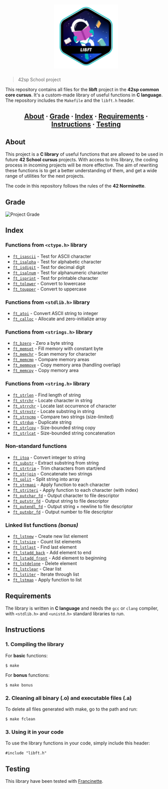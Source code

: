 <h1 align="center">
  <img alt="Libft" width="200px" height="200px" src="https://github.com/handyman0/42-libft/blob/main/libfte.png" />
</h1>

> 42sp School project

This repository contains all files for the **libft** project in the **42sp common core cursus**. It's a custom-made library of useful functions in **C language**. The repository includes the `Makefile` and the `libft.h` header.

<h2 align="center">
	<a href="#about">About</a>
	<span> · </span>
	<a href="#grade">Grade</a>
	<span> · </span>
	<a href="#index">Index</a>
	<span> · </span>
	<a href="#requirements">Requirements</a>
	<span> · </span>
	<a href="#instructions">Instructions</a>
	<span> · </span>
	<a href="#testing">Testing</a>
</h2>

## About

This project is a **C library** of useful functions that are allowed to be used in future **42 School cursus** projects. With access to this library, the coding process in incoming projects will be more effective. The aim of rewriting these functions is to get a better understanding of them, and get a wide range of utilities for the next projects.

The code in this repository follows the rules of the **42 Norminette**.

## Grade
<img alt="Project Grade" width="150px" src="" />

## Index

### Functions from `<ctype.h>` library
* [`ft_isascii`](https://github.com/handyman0/42-libft/blob/main/ft_isascii.c) - Test for ASCII character
* [`ft_isalpha`](https://github.com/handyman0/42-libft/blob/main/ft_isalpha.c) - Test for alphabetic character
* [`ft_isdigit`](https://github.com/handyman0/42-libft/blob/main/ft_isdigit.c) - Test for decimal digit
* [`ft_isalnum`](https://github.com/handyman0/42-libft/blob/main/ft_isalnum.c) - Test for alphanumeric character
* [`ft_isprint`](https://github.com/handyman0/42-libft/blob/main/ft_isprint.c) - Test for printable character
* [`ft_tolower`](https://github.com/handyman0/42-libft/blob/main/ft_tolower.c) - Convert to lowercase
* [`ft_toupper`](https://github.com/handyman0/42-libft/blob/main/ft_toupper.c) - Convert to uppercase

### Functions from `<stdlib.h>` library
* [`ft_atoi`](https://github.com/handyman0/42-libft/blob/main/ft_atoi.c) - Convert ASCII string to integer
* [`ft_calloc`](https://github.com/handyman0/42-libft/blob/main/ft_calloc.c) - Allocate and zero-initialize array

### Functions from `<strings.h>` library
* [`ft_bzero`](https://github.com/handyman0/42-libft/blob/main/ft_bzero.c) - Zero a byte string
* [`ft_memset`](https://github.com/handyman0/42-libft/blob/main/ft_memset.c) - Fill memory with constant byte
* [`ft_memchr`](https://github.com/handyman0/42-libft/blob/main/ft_memchr.c) - Scan memory for character
* [`ft_memcmp`](https://github.com/handyman0/42-libft/blob/main/ft_memcmp.c) - Compare memory areas
* [`ft_memmove`](https://github.com/handyman0/42-libft/blob/main/ft_memmove.c) - Copy memory area (handling overlap)
* [`ft_memcpy`](https://github.com/handyman0/42-libft/blob/main/ft_memcpy.c) - Copy memory area

### Functions from `<string.h>` library
* [`ft_strlen`](https://github.com/handyman0/42-libft/blob/main/ft_strlen.c) - Find length of string
* [`ft_strchr`](https://github.com/handyman0/42-libft/blob/main/ft_strchr.c) - Locate character in string
* [`ft_strrchr`](https://github.com/handyman0/42-libft/blob/main/ft_strrchr.c) - Locate last occurrence of character
* [`ft_strnstr`](https://github.com/handyman0/42-libft/blob/main/ft_strnstr.c) - Locate substring in string
* [`ft_strncmp`](https://github.com/handyman0/42-libft/blob/main/ft_strncmp.c) - Compare two strings (size-limited)
* [`ft_strdup`](https://github.com/handyman0/42-libft/blob/main/ft_strdup.c) - Duplicate string
* [`ft_strlcpy`](https://github.com/handyman0/42-libft/blob/main/ft_strlcpy.c) - Size-bounded string copy
* [`ft_strlcat`](https://github.com/handyman0/42-libft/blob/main/ft_strlcat.c) - Size-bounded string concatenation

### Non-standard functions
* [`ft_itoa`](https://github.com/handyman0/42-libft/blob/main/ft_itoa.c) - Convert integer to string
* [`ft_substr`](https://github.com/handyman0/42-libft/blob/main/ft_substr.c) - Extract substring from string
* [`ft_strtrim`](https://github.com/handyman0/42-libft/blob/main/ft_strtrim.c) - Trim characters from start/end
* [`ft_strjoin`](https://github.com/handyman0/42-libft/blob/main/ft_strjoin.c) - Concatenate two strings
* [`ft_split`](https://github.com/handyman0/42-libft/blob/main/ft_split.c) - Split string into array
* [`ft_strmapi`](https://github.com/handyman0/42-libft/blob/main/ft_strmapi.c) - Apply function to each character
* [`ft_striteri`](https://github.com/handyman0/42-libft/blob/main/ft_striteri.c) - Apply function to each character (with index)
* [`ft_putchar_fd`](https://github.com/handyman0/42-libft/blob/main/ft_putchar_fd.c) - Output character to file descriptor
* [`ft_putstr_fd`](https://github.com/handyman0/42-libft/blob/main/ft_putstr_fd.c) - Output string to file descriptor
* [`ft_putendl_fd`](https://github.com/handyman0/42-libft/blob/main/ft_putendl_fd.c) - Output string + newline to file descriptor
* [`ft_putnbr_fd`](https://github.com/handyman0/42-libft/blob/main/ft_putnbr_fd.c) - Output number to file descriptor

### Linked list functions *(bonus)*
* [`ft_lstnew`](https://github.com/handyman0/42-libft/blob/main/ft_lstnew_bonus.c) - Create new list element
* [`ft_lstsize`](https://github.com/handyman0/42-libft/blob/main/ft_lstsize_bonus.c) - Count list elements
* [`ft_lstlast`](https://github.com/handyman0/42-libft/blob/main/ft_lstlast_bonus.c) - Find last element
* [`ft_lstadd_back`](https://github.com/handyman0/42-libft/blob/main/ft_lstadd_back_bonus.c) - Add element to end
* [`ft_lstadd_front`](https://github.com/handyman0/42-libft/blob/main/ft_lstadd_front_bonus.c) - Add element to beginning
* [`ft_lstdelone`](https://github.com/handyman0/42-libft/blob/main/ft_lstdelone_bonus.c) - Delete element
* [`ft_lstclear`](https://github.com/handyman0/42-libft/blob/main/ft_lstclear_bonus.c) - Clear list
* [`ft_lstiter`](https://github.com/handyman0/42-libft/blob/main/ft_lstiter_bonus.c) - Iterate through list
* [`ft_lstmap`](https://github.com/handyman0/42-libft/blob/main/ft_lstmap_bonus.c) - Apply function to list

## Requirements
The library is written in **C language** and needs the `gcc` or `clang` compiler, with `<stdlib.h>` and `<unistd.h>` standard libraries to run.

## Instructions

### 1. Compiling the library

For __basic__ functions:
```
$ make
```

For __bonus__ functions:
```
$ make bonus
```

### 2. Cleaning all binary (.o) and executable files (.a)

To delete all files generated with make, go to the path and run:
```
$ make fclean
```

### 3. Using it in your code

To use the library functions in your code, simply include this header:
```
#include "libft.h"
```

## Testing
This library have been tested with [Francinette](https://github.com/xicodomingues/francinette).
